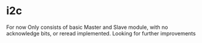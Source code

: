 # i2c

For now Only consists of basic Master and Slave module, with no acknowledge bits, or reread implemented. Looking for further improvements 
